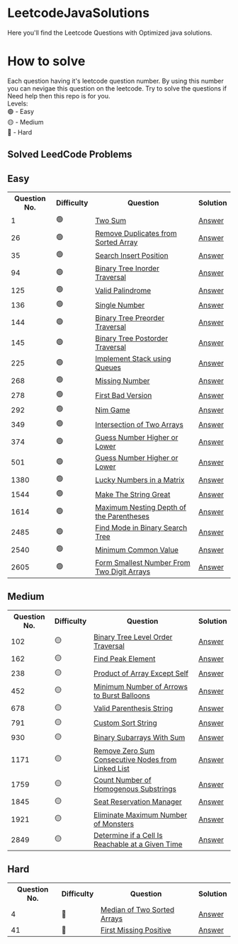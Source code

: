 # LeetcodeJavaSolutions
Here you'll find the Leetcode Questions with Optimized java solutions.

# How to solve
Each question having it's leetcode question number. By using this number you can nevigae this question on the leetcode. 
Try to solve the questions if Need help then this repo is for you.
<br>
Levels:
<br>
🟢 - Easy <br> 
🟡 - Medium <br>
🔴 - Hard <br>
## Solved LeedCode Problems
## Easy
<table>
  <tr>
    <th>Question No.</th>
    <th>Difficulty</th>
    <th>Question</th>
    <th>Solution</th>
  </tr>  

  <tr>
    <td>1</td>
   <td>🟢 </td>
    <td><a href="https://leetcode.com/problems/two-sum/description/">Two Sum</a></td>
    <td><a href="https://github.com/abhijit-003/LeetcodeJavaSolutions/blob/main/Java/Two%20Sum.java">Answer</a></td>
  </tr>
<tr>
    <td>26</td>
   <td>🟢 </td>
    <td><a href="https://leetcode.com/problems/remove-duplicates-from-sorted-array/description/">Remove Duplicates from Sorted Array</a></td>
    <td><a href="https://github.com/abhijit-003/LeetcodeJavaSolutions/blob/main/Java/Remove%20Duplicates%20from%20Sorted%20Array.java">Answer</a></td>
  </tr>
  
<tr>
    <td>35</td>
   <td>🟢 </td>
    <td><a href="https://leetcode.com/problems/search-insert-position/description/">Search Insert Position</a></td>
    <td><a href="https://github.com/abhijit-003/LeetcodeJavaSolutions/blob/main/Java/search%20inset%20position.java">Answer</a></td>
  </tr>
  <tr>
    <td>94</td>
   <td>🟢 </td>
    <td><a href="https://leetcode.com/problems/binary-tree-inorder-traversal/description/">Binary Tree Inorder Traversal</a></td>
    <td><a href="https://github.com/abhijit-003/LeetcodeJavaSolutions/blob/main/Java/Binary%20Tree%20Inorder%20Traversal.java">Answer</a></td>
  </tr>
  <tr>
    <td>125</td>
   <td>🟢 </td>
    <td><a href="https://leetcode.com/problems/valid-palindrome/">Valid Palindrome</a></td>
    <td><a href="https://github.com/abhijit-003/LeetcodeJavaSolutions/tree/main/Java">Answer</a></td>
  </tr>
<tr>
    <td>136</td>
   <td>🟢 </td>
    <td><a href="https://leetcode.com/problems/single-number/description/">Single Number</a></td>
    <td><a href="https://github.com/abhijit-003/LeetcodeJavaSolutions/blob/main/Java/Single%20Number.java">Answer</a></td>
  </tr>
  <tr>
    <td>144</td>
   <td>🟢 </td>
    <td><a href="https://leetcode.com/problems/binary-tree-preorder-traversal/description/">Binary Tree Preorder Traversal</a></td>
    <td><a href="https://github.com/abhijit-003/LeetcodeJavaSolutions/blob/main/Java/Binary%20Tree%20Preorder%20Traversal.java">Answer</a></td>
  </tr>
   <tr>
    <td>145</td>
   <td>🟢 </td>
    <td><a href="https://leetcode.com/problems/binary-tree-postorder-traversal/description/">Binary Tree Postorder Traversal</a></td>
    <td><a href="https://github.com/abhijit-003/LeetcodeJavaSolutions/blob/main/Java/Binary%20Tree%20Postorder%20Traversal.java">Answer</a></td>
  </tr>
<tr>
    <td>225</td>
   <td>🟢 </td>
    <td><a href="https://leetcode.com/problems/implement-stack-using-queues/description/">Implement Stack using Queues</a></td>
    <td><a href="https://github.com/abhijit-003/LeetcodeJavaSolutions/blob/main/Java/Implement%20Stack%20using%20Queues.java">Answer</a></td>
  </tr>
  
  <tr>
    <td>268</td>
   <td>🟢 </td>
    <td><a href="https://leetcode.com/problems/missing-number/description/">Missing Number</a></td>
    <td><a href="https://github.com/abhijit-003/LeetcodeJavaSolutions/blob/main/Java/Missing%20Number.java">Answer</a></td>
  </tr>
  
<tr>
    <td>278</td>
     <td>🟢 </td>
    <td><a href="https://leetcode.com/problems/first-bad-version/">First Bad Version</a></td>
    <td><a href="https://github.com/abhijit-003/LeetcodeJavaSolutions/blob/main/Java/First%20Bad%20Version.java">Answer</a></td>
  </tr>
  
  <tr>
    <td>292</td>
    <td>🟢 </td>
    <td><a href="https://leetcode.com/problems/nim-game/description/">Nim Game</a></td>
    <td><a href="https://github.com/abhijit-003/LeetcodeJavaSolutions/blob/main/Java/Find_the_pivot_integer.java">Answer</a></td>
  </tr>
  
 <tr>
    <td>349</td>
    <td>🟢 </td>
    <td><a href="https://leetcode.com/problems/intersection-of-two-arrays/description/"> Intersection of Two Arrays</a></td>
    <td><a href="https://github.com/abhijit-003/LeetcodeJavaSolutions/tree/main/Java">Answer</a></td>
  </tr>
  
  <tr>
    <td>374</td>
    <td>🟢 </td>
    <td><a href="https://leetcode.com/problems/guess-number-higher-or-lower/description/">Guess Number Higher or Lower</a></td>
    <td><a href="https://github.com/abhijit-003/LeetcodeJavaSolutions/blob/main/Java/Guess%20Number%20Higher%20or%20Lower.java">Answer</a></td>
  </tr>

 <tr>
    <td>501</td>
    <td>🟢 </td>
    <td><a href="https://leetcode.com/problems/find-mode-in-binary-search-tree/description/">Guess Number Higher or Lower</a></td>
    <td><a href="https://github.com/abhijit-003/LeetcodeJavaSolutions/blob/main/Java/Find%20Mode%20in%20Binary%20Search%20Tree.java">Answer</a></td>
  </tr>

<tr>
    <td>1380</td>
    <td>🟢 </td>
    <td><a href="https://leetcode.com/problems/lucky-numbers-in-a-matrix/description/">Lucky Numbers in a Matrix</a></td>
    <td><a href="https://github.com/abhijit-003/LeetcodeJavaSolutions/blob/main/Java/Lucky%20Numbers%20in%20a%20Matrix.java">Answer</a></td>
  </tr>
<tr>
    <td>1544</td>
    <td>🟢 </td>
    <td><a href="https://leetcode.com/problems/make-the-string-great/description/">Make The String Great</a></td>
    <td><a href="https://github.com/abhijit-003/LeetcodeJavaSolutions/blob/main/Java/Make%20The%20String%20Great.java">Answer</a></td>
  </tr>
  <tr>
    <td>1614</td>
    <td>🟢 </td>
    <td><a href="https://leetcode.com/problems/maximum-nesting-depth-of-the-parentheses/description/">Maximum Nesting Depth of the Parentheses</a></td>
    <td><a href="https://github.com/abhijit-003/LeetcodeJavaSolutions/blob/main/Java/Maximum%20Nesting%20Depth%20of%20the%20Parentheses">Answer</a></td>
  </tr>

   <tr>
    <td>2485</td>
    <td>🟢 </td>
    <td><a href="https://leetcode.com/problems/remove-zero-sum-consecutive-nodes-from-linked-list/description/">Find Mode in Binary Search Tree</a></td>
    <td><a href="https://github.com/abhijit-003/LeetcodeJavaSolutions/blob/main/Java/Nim_game.java">Answer</a></td>
  </tr>
  
   <tr>
    <td>2540</td>
     <td>🟢 </td>
    <td><a href="https://leetcode.com/problems/minimum-common-value/description/">Minimum Common Value</a></td>
    <td><a href="https://github.com/abhijit-003/LeetcodeJavaSolutions/blob/main/Java/minimum%20common%20value.java">Answer</a></td>
  </tr>

  <tr>
    <td>2605</td>
     <td>🟢 </td>
    <td><a href="https://leetcode.com/problems/form-smallest-number-from-two-digit-arrays/description/">Form Smallest Number From Two Digit Arrays</a></td>
    <td><a href="https://github.com/abhijit-003/LeetcodeJavaSolutions/blob/main/Java/Form%20Smallest%20Number%20From%20Two%20Digit%20Arrays.java">Answer</a></td>
  </tr>
</table>

## Medium
<table>
   <tr>
    <th>Question No.</th>
    <th>Difficulty</th>
    <th>Question</th>
    <th>Solution</th>
  </tr>    
   <tr>
    <td>102</td>
    <td>🟡 </td>
    <td><a href="https://leetcode.com/problems/binary-tree-level-order-traversal/description/">Binary Tree Level Order Traversal</a></td>
    <td><a href="https://github.com/abhijit-003/LeetcodeJavaSolutions/blob/main/Java/Binary%20Tree%20Level%20Order%20Traversal.java">Answer</a></td>
  </tr>
 <tr>
    <td>162</td>
    <td>🟡 </td>
    <td><a href="https://leetcode.com/problems/find-peak-element/description/">Find Peak Element</a></td>
    <td><a href="https://github.com/abhijit-003/LeetcodeJavaSolutions/blob/main/Java/Find%20Peak%20Element.java">Answer</a></td>
  </tr>
   <tr>
    <td>238</td>
     <td>🟡 </td>
    <td><a href="https://leetcode.com/problems/product-of-array-except-self/description/">Product of Array Except Self</a></td>
    <td><a href="https://github.com/abhijit-003/LeetcodeJavaSolutions/blob/main/Java/Product%20of%20Array%20Except%20Self.java">Answer</a></td>
  </tr>
  <tr>
    <td>452</td>
     <td>🟡 </td>
    <td><a href="https://leetcode.com/problems/minimum-number-of-arrows-to-burst-balloons/description/?envType=daily-question&envId=2024-03-18">Minimum Number of Arrows to Burst Balloons</a></td>
    <td><a href="https://github.com/abhijit-003/LeetcodeJavaSolutions/blob/main/Java/Minimum%20Number%20of%20Arrows%20to%20Burst%20Balloons.java">Answer</a></td>
  </tr>
   <tr>
    <td>678</td>
     <td>🟡 </td>
    <td><a href="https://leetcode.com/problems/valid-parenthesis-string/description/">Valid Parenthesis String</a></td>
    <td><a href="https://github.com/abhijit-003/LeetcodeJavaSolutions/blob/main/Java/Valid%20Parenthesis%20String.java">Answer</a></td>
  </tr>
  <tr>
    <td>791</td>
    <td>🟡 </td>
    <td><a href="https://leetcode.com/problems/custom-sort-string/description/">Custom Sort String</a></td>
    <td><a href="https://github.com/abhijit-003/LeetcodeJavaSolutions/blob/main/Java/Custom%20Sort%20String.java">Answer</a></td>
  </tr>
   <tr>
    <td>930</td>
   <td>🟡 </td>
    <td><a href="https://leetcode.com/problems/binary-subarrays-with-sum/"> Binary Subarrays With Sum</a></td>
    <td><a href="https://github.com/abhijit-003/LeetcodeJavaSolutions/blob/main/Java/Binary%20Subarrays%20With%20Sum.java">Answer</a></td>
  </tr>
  

  <tr>
    <td>1171</td>
    <td>🟡 </td>
    <td><a href="https://leetcode.com/problems/remove-zero-sum-consecutive-nodes-from-linked-list/description/">Remove Zero Sum Consecutive Nodes from Linked List</a></td>
    <td><a href="https://github.com/abhijit-003/LeetcodeJavaSolutions/blob/main/Java/Remove_Zero_Sum_Consecutive_Nodes_from_Linked_List.java">Answer</a></td>
  </tr>

<tr>
    <td>1759</td>
    <td>🟡 </td>
    <td><a href="https://leetcode.com/problems/count-number-of-homogenous-substrings/description/">Count Number of Homogenous Substrings</a></td>
    <td><a href="https://github.com/abhijit-003/LeetcodeJavaSolutions/blob/main/Java/Count%20Number%20of%20Homogenous%20Substrings.java">Answer</a></td>
  </tr>
  
  <tr>
    <td>1845</td>
    <td>🟡 </td>
    <td><a href="https://leetcode.com/problems/seat-reservation-manager/description/">Seat Reservation Manager</a></td>
    <td><a href="https://github.com/abhijit-003/LeetcodeJavaSolutions/blob/main/Java/Seat%20Reservation%20Manager.java">Answer</a></td>
  </tr>
  <tr>
    <td>1921</td>
    <td>🟡 </td>
    <td><a href="https://leetcode.com/problems/eliminate-maximum-number-of-monsters/description/">Eliminate Maximum Number of Monsters</a></td>
    <td><a href="https://github.com/abhijit-003/LeetcodeJavaSolutions/blob/main/Java/Eliminate%20Maximum%20Number%20of%20Monsters.java">Answer</a></td>
  </tr>

  <tr>
    <td>2849</td>
    <td>🟡 </td>
    <td><a href="https://leetcode.com/problems/determine-if-a-cell-is-reachable-at-a-given-time/description/">Determine if a Cell Is Reachable at a Given Time</a></td>
    <td><a href="https://github.com/abhijit-003/LeetcodeJavaSolutions/blob/main/Java/Determine%20if%20a%20Cell%20Is%20Reachable%20at%20a%20Given%20Time.java">Answer</a></td>
  </tr>
</table>


## Hard
<table>
   <tr>
    <th>Question No.</th>
    <th>Difficulty</th>
    <th>Question</th>
    <th>Solution</th>
  </tr>  

  <tr>
    <td>4</td>
    <td>🔴</td>
    <td><a href="https://leetcode.com/problems/median-of-two-sorted-arrays/description/">Median of Two Sorted Arrays</a></td>
    <td><a href="https://github.com/abhijit-003/LeetcodeJavaSolutions/blob/main/Java/Median%20of%20Two%20Sorted%20Arrays.java">Answer</a></td>
  </tr>
  <tr>
    <td>41</td>
    <td>🔴</td>
    <td><a href="https://leetcode.com/problems/first-missing-positive/">First Missing Positive</a></td>
    <td><a href="https://github.com/abhijit-003/LeetcodeJavaSolutions/blob/main/Java/First%20Missing%20Positive.java">Answer</a></td>
  </tr>
  
</table>
